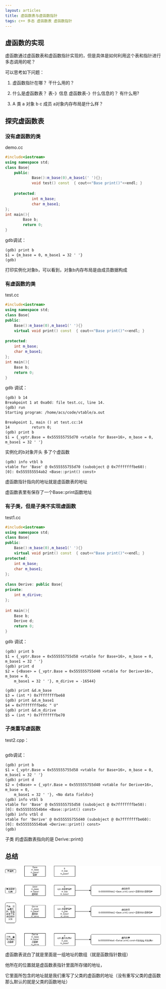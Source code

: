 ```yaml
---
layout: articles
title: 虚函数表与虚函数指针
tags: c++ 多态 虚函数表 虚函数指针
---
```


## 虚函数的实现

虚函数通过虚函数表和虚函数指针实现的，但是具体是如何利用这个表和指针进行多态调用的呢？


可以思考如下问题：

1. 虚函数指针在哪？ 干什么用的？
2. 什么是虚函数表？ 表-》信息 虚函数表-》什么信息的？ 有什么用?

3. A 类  a 对象    b c 成员  a对象内存布局是什么样？ 

## 探究虚函数表
### 没有虚函数的类

demo.cc
```cpp
#include<iostream>
using namespace std;
class Base{
    public:
            Base():m_base(0),m_base1(' '){};
            void test() const  { cout<<"Base print()"<<endl; }

    protected:
            int m_base; 
            char m_base1;   
};
int main(){
        Base b;
        return 0;
}

```
gdb调试：
```shell
(gdb) print b
$1 = {m_base = 0, m_base1 = 32 ' '}
(gdb)
```

打印实例化对象b，可以看到，对象b内存布局是由成员数据构成

### 有虚函数的类

test.cc
```cpp
#include<iostream>
using namespace std;
class Base{
public:
    Base():m_base(0),m_base1(' '){}
    virtual void print() const  { cout<<"Base print()"<<endl; }

protected:
    int m_base;	
    char m_base1;	
};
int main(){
    Base b;
    return 0;
}
```
gdb 调试：
```shell
(gdb) b 14
Breakpoint 1 at 0xa0d: file test.cc, line 14.
(gdb) run
Starting program: /home/acs/code/vtable/a.out

Breakpoint 1, main () at test.cc:14
14          return 0;
(gdb) print b
$1 = {_vptr.Base = 0x555555755d70 <vtable for Base+16>, m_base = 0, m_base1 = 32 ' '}
```
实例化的b对象开头 多了个虚函数

```shell
(gdb) info vtbl b
vtable for 'Base' @ 0x555555755d70 (subobject @ 0x7fffffffbe60):
[0]: 0x555555554ab2 <Base::print() const>
```
虚函数指针指向的地址就是虚函数表的地址

虚函数表里有保存了一个Base::print函数地址
### 有子类，但是子类不实现虚函数
test1.cc
```cpp
#include<iostream>
using namespace std;
class Base{
public:
    Base():m_base(0),m_base1(' '){}
    virtual void print() const  { cout<<"Base print()"<<endl; }
protected:
    int m_base;
    char m_base1;
};

class Derive: public Base{
private:
    int m_dirive;
};

int main(){
    Base b;
    Derive d;
    return 0;
}
```

gdb 调试：
```shell
(gdb) print b
$1 = {_vptr.Base = 0x555555755d58 <vtable for Base+16>, m_base = 0, m_base1 = 32 ' '}
(gdb) print d
$2 = {<Base> = {_vptr.Base = 0x555555755d40 <vtable for Derive+16>, m_base = 0,
    m_base1 = 32 ' '}, m_dirive = -16544}
```

```shell
(gdb) print &d.m_base
$3 = (int *) 0x7fffffffbe68
(gdb) print &d.m_base1
$4 = 0x7fffffffbe6c " U"
(gdb) print &d.m_dirive
$5 = (int *) 0x7fffffffbe70
```


### 子类重写虚函数
test2.cpp：
```cpp


```


gdb调试：
```shell
(gdb) print b
$1 = {_vptr.Base = 0x555555755d58 <vtable for Base+16>, m_base = 0, m_base1 = 32 ' '}
(gdb) print d
$2 = {<Base> = {_vptr.Base = 0x555555755d40 <vtable for Derive+16>, m_base = 0,
    m_base1 = 32 ' '}, <No data fields>}
(gdb) info vtbl b
vtable for 'Base' @ 0x555555755d58 (subobject @ 0x7fffffffbe50):
[0]: 0x555555554b6e <Base::print() const>
(gdb) info vtbl d
vtable for 'Derive' @ 0x555555755d40 (subobject @ 0x7fffffffbe60):
[0]: 0x555555554ba6 <Derive::print() const>
(gdb)
```

子类 的虚函数表指向的是 Derive::print() 


## 总结

![vtable](/img/0729/vtbl.png)

虚函数表说白了就是里面是一组地址的数组（就是函数指针数组）

他所在的位置就是虚函数表指针里面所存储的地址，

它里面所包含的地址就是我们重写了父类的虚函数的地址（没有重写父类的虚函数那么默认的就是父类的函数地址）

